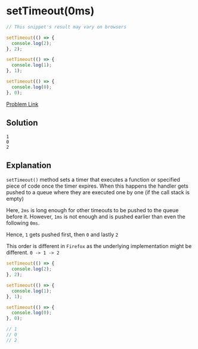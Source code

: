 # setTimeout(0ms)

```js
// This snippet's result may vary on browsers

setTimeout(() => {
  console.log(2);
}, 2);

setTimeout(() => {
  console.log(1);
}, 1);

setTimeout(() => {
  console.log(0);
}, 0);
```

[Problem Link](https://bigfrontend.dev/quiz/setTimeout-0ms)

## Solution

```
1
0
2
```

## Explanation

`setTimeout()` method sets a timer that executes a function or specified piece of code once the timer expires. When this happens the handler gets pushed to a queue where they are executed one by one (if the call stack is empty)

Here, `2ms` is long enough for other timeouts to be pushed to the queue before it. However, `1ms` is not enough and is pushed earlier than even the following `0ms`.

Hence, `1` gets pushed first, then `0` and lastly `2`

This order is different in `Firefox` as the underlying implementation might be different. `0 -> 1 -> 2`

```js
setTimeout(() => {
  console.log(2);
}, 2);

setTimeout(() => {
  console.log(1);
}, 1);

setTimeout(() => {
  console.log(0);
}, 0);

// 1
// 0
// 2
```
